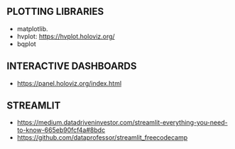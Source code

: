
## PLOTTING LIBRARIES

* matplotlib. 
* hvplot: https://hvplot.holoviz.org/
* bqplot 



## INTERACTIVE DASHBOARDS

* https://panel.holoviz.org/index.html


## STREAMLIT
* https://medium.datadriveninvestor.com/streamlit-everything-you-need-to-know-665eb90fcf4a#8bdc
* https://github.com/dataprofessor/streamlit_freecodecamp
